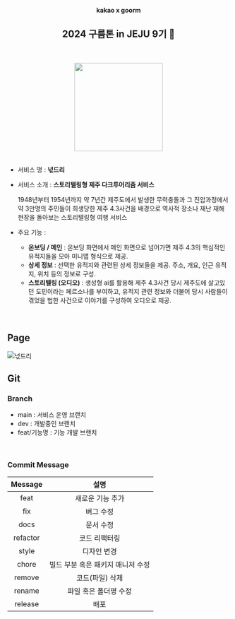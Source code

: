 <div align="center">

**kakao x goorm**

 <h2> 2024 구름톤 in JEJU 9기 🍊</h2>

  <br/>
  <br/>

<image src="https://github.com/yomangjin-idle/neokdeuri_front/assets/96197310/6dd775e8-bae4-4425-92d5-a8e2db4826b5" width="200px" >
 
  <br/>
  <br/>

</div>
  
- 서비스 명 : **넋드리** <br/>

- 서비스 소개 : **스토리텔링형 제주 다크투어리즘 서비스**

  1948년부터 1954년까지 약 7년간 제주도에서 발생한
  무력충돌과 그 진압과정에서 약 3만명의 주민들이 희생당한 제주 4.3사건을 배경으로 역사적 장소나 재난 재해 현장을 돌아보는 스토리텔링형 여행 서비스

- 주요 기능 :

  - **온보딩 / 메인** : 온보딩 화면에서 메인 화면으로 넘어가면 제주 4.3의 핵심적인 유적지들을 모아 미니맵 형식으로 제공.
  - **상세 정보** :
    선택한 유적지와 관련된 상세 정보들을 제공.
    주소, 개요, 인근 유적지, 위치 등의 정보로 구성.
  - **스토리텔링 (오디오)** :
    생성형 ai를 활용해 제주 4.3사건 당시 제주도에 살고있던 도민이라는 페르소나를 부여하고, 유적지 관련 정보와 더불어 당시 사람들이 겪었을 법한 사건으로 이야기를 구성하여 오디오로 제공.

  <br />
  <br />

## Page

![넋드리](https://github.com/yomangjin-idle/neokdeuri_front/assets/96197310/954600dd-d588-4903-ac67-0ce553892053)

## Git

### Branch

- main : 서비스 운영 브랜치
- dev : 개발중인 브랜치
- feat/기능명 : 기능 개발 브랜치

<br/>

### Commit Message

| Message  |               설명                |
| :------: | :-------------------------------: |
|   feat   |         새로운 기능 추가          |
|   fix    |             버그 수정             |
|   docs   |             문서 수정             |
| refactor |           코드 리팩터링           |
|  style   |            디자인 변경            |
|  chore   | 빌드 부분 혹은 패키지 매니저 수정 |
|  remove  |          코드(파일) 삭제          |
|  rename  |       파일 혹은 폴더명 수정       |
| release  |               배포                |
